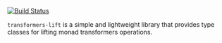 [![Build Status](https://img.shields.io/travis/int-index/transformers-lift.svg)](https://travis-ci.org/int-index/transformers-lift)

`transformers-lift` is a simple and lightweight library that provides type
classes for lifting monad transformers operations.
